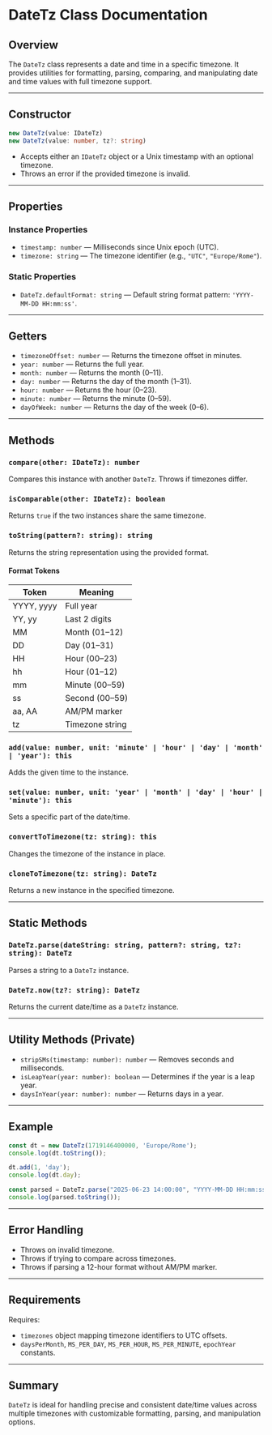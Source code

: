 # DateTz Class Documentation

## Overview

The `DateTz` class represents a date and time in a specific timezone. It provides utilities for formatting, parsing, comparing, and manipulating date and time values with full timezone support.

---

## Constructor

```ts
new DateTz(value: IDateTz)
new DateTz(value: number, tz?: string)
```

- Accepts either an `IDateTz` object or a Unix timestamp with an optional timezone.
- Throws an error if the provided timezone is invalid.

---

## Properties

### Instance Properties

- `timestamp: number` — Milliseconds since Unix epoch (UTC).
- `timezone: string` — The timezone identifier (e.g., `"UTC"`, `"Europe/Rome"`).

### Static Properties

- `DateTz.defaultFormat: string` — Default string format pattern: `'YYYY-MM-DD HH:mm:ss'`.

---

## Getters

- `timezoneOffset: number` — Returns the timezone offset in minutes.
- `year: number` — Returns the full year.
- `month: number` — Returns the month (0–11).
- `day: number` — Returns the day of the month (1–31).
- `hour: number` — Returns the hour (0–23).
- `minute: number` — Returns the minute (0–59).
- `dayOfWeek: number` — Returns the day of the week (0–6).

---

## Methods

### `compare(other: IDateTz): number`

Compares this instance with another `DateTz`. Throws if timezones differ.

### `isComparable(other: IDateTz): boolean`

Returns `true` if the two instances share the same timezone.

### `toString(pattern?: string): string`

Returns the string representation using the provided format.

#### Format Tokens

| Token      | Meaning         |
| ---------- | --------------- |
| YYYY, yyyy | Full year       |
| YY, yy     | Last 2 digits   |
| MM         | Month (01–12)   |
| DD         | Day (01–31)     |
| HH         | Hour (00–23)    |
| hh         | Hour (01–12)    |
| mm         | Minute (00–59)  |
| ss         | Second (00–59)  |
| aa, AA     | AM/PM marker    |
| tz         | Timezone string |

### `add(value: number, unit: 'minute' | 'hour' | 'day' | 'month' | 'year'): this`

Adds the given time to the instance.

### `set(value: number, unit: 'year' | 'month' | 'day' | 'hour' | 'minute'): this`

Sets a specific part of the date/time.

### `convertToTimezone(tz: string): this`

Changes the timezone of the instance in place.

### `cloneToTimezone(tz: string): DateTz`

Returns a new instance in the specified timezone.

---

## Static Methods

### `DateTz.parse(dateString: string, pattern?: string, tz?: string): DateTz`

Parses a string to a `DateTz` instance.

### `DateTz.now(tz?: string): DateTz`

Returns the current date/time as a `DateTz` instance.

---

## Utility Methods (Private)

- `stripSMs(timestamp: number): number` — Removes seconds and milliseconds.
- `isLeapYear(year: number): boolean` — Determines if the year is a leap year.
- `daysInYear(year: number): number` — Returns days in a year.

---

## Example

```ts
const dt = new DateTz(1719146400000, 'Europe/Rome');
console.log(dt.toString());

dt.add(1, 'day');
console.log(dt.day);

const parsed = DateTz.parse("2025-06-23 14:00:00", "YYYY-MM-DD HH:mm:ss", "Europe/Rome");
console.log(parsed.toString());
```

---

## Error Handling

- Throws on invalid timezone.
- Throws if trying to compare across timezones.
- Throws if parsing a 12-hour format without AM/PM marker.

---

## Requirements

Requires:
- `timezones` object mapping timezone identifiers to UTC offsets.
- `daysPerMonth`, `MS_PER_DAY`, `MS_PER_HOUR`, `MS_PER_MINUTE`, `epochYear` constants.

---

## Summary

`DateTz` is ideal for handling precise and consistent date/time values across multiple timezones with customizable formatting, parsing, and manipulation options.

